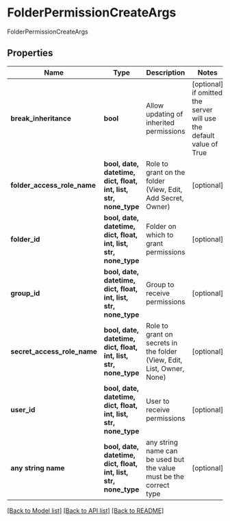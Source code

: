 # FolderPermissionCreateArgs

FolderPermissionCreateArgs

## Properties
Name | Type | Description | Notes
------------ | ------------- | ------------- | -------------
**break_inheritance** | **bool** | Allow updating of inherited permissions | [optional]  if omitted the server will use the default value of True
**folder_access_role_name** | **bool, date, datetime, dict, float, int, list, str, none_type** | Role to grant on the folder (View, Edit, Add Secret, Owner) | [optional] 
**folder_id** | **bool, date, datetime, dict, float, int, list, str, none_type** | Folder on which to grant permissions | [optional] 
**group_id** | **bool, date, datetime, dict, float, int, list, str, none_type** | Group to receive permissions | [optional] 
**secret_access_role_name** | **bool, date, datetime, dict, float, int, list, str, none_type** | Role to grant on secrets in the folder (View, Edit, List, Owner, None) | [optional] 
**user_id** | **bool, date, datetime, dict, float, int, list, str, none_type** | User to receive permissions | [optional] 
**any string name** | **bool, date, datetime, dict, float, int, list, str, none_type** | any string name can be used but the value must be the correct type | [optional]

[[Back to Model list]](../README.md#documentation-for-models) [[Back to API list]](../README.md#documentation-for-api-endpoints) [[Back to README]](../README.md)


